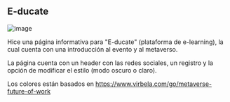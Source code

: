 ## E-ducate

![image](https://github.com/LeandroCantero/primer-parcial/assets/42678932/62e7d584-c750-415f-9403-4913f8e7fc3d)


Hice una página informativa para "E-ducate" (plataforma de e-learning), la cual cuenta con una introducción al evento y al metaverso.

La página cuenta con un header con las redes sociales, un registro y la opción de modificar el estilo (modo oscuro o claro).

Los colores están basados en https://www.virbela.com/go/metaverse-future-of-work
